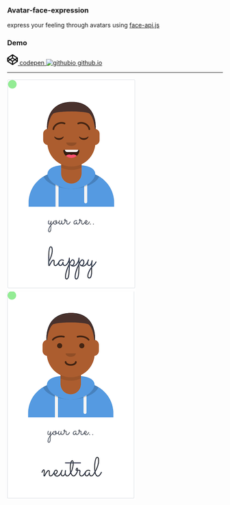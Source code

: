 ### Avatar-face-expression  

express your feeling through avatars using [face-api.js](https://github.com/justadudewhohacks/face-api.js?files=1)

### Demo  

<a href="https://codepen.io/simhub/pen/RwbXzrj?editors=1000">
<img src="./img/info/codepen.png" alt="codepen" width="25">
codepen
</a>  


<a href="https://simhub.github.io/avatar-face-expression/">
<img src="./img/info/octacat.png" alt="githubio" width="25">
github.io
</a>  

--------------    

![avatar smile](./img/info/smile.png) 
![avatar neutral](./img/info/neutral.png)  




